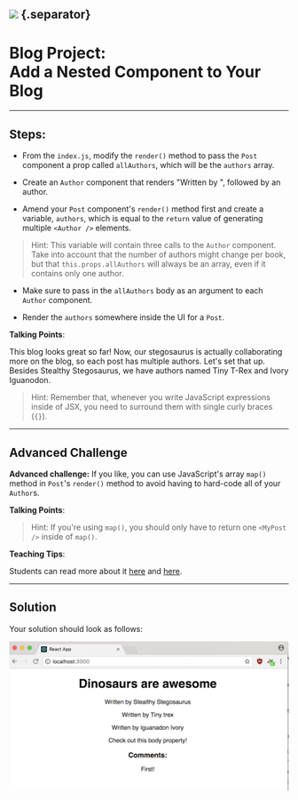 ## ![](https://s3.amazonaws.com/python-ga/images/GA_Cog_Medium_White_RGB.png) {.separator}

<h1>Blog Project: <br/>
Add a Nested Component to Your Blog</h1>

---

## Steps:

* From the `index.js`, modify the `render()` method to pass the `Post` component a prop called `allAuthors`, which will be the `authors` array.

* Create an `Author` component that renders "Written by ", followed by an author.

* Amend your `Post` component's `render()` method first and create a variable, `authors`, which is equal to the `return` value of generating multiple `<Author />` elements.

> Hint: This variable will contain three calls to the `Author` component. Take into account that the number of authors might change per book, but that `this.props.allAuthors` will always be an array, even if it contains only one author.

* Make sure to pass in the `allAuthors` body as an argument to each `Author` component.

* Render the `authors` somewhere inside the UI for a `Post`.


<aside class="notes">

**Talking Points**:


This blog looks great so far! Now, our stegosaurus is actually collaborating more on the blog, so each post has multiple authors. Let's set that up. Besides Stealthy Stegosaurus, we have authors named Tiny T-Rex and Ivory Iguanodon.


> Hint: Remember that, whenever you write JavaScript expressions inside of JSX, you need to surround them with single curly braces (`{}`).

</aside>

---

## Advanced Challenge

<strong>Advanced challenge:</strong> If you like, you can use JavaScript's array `map()` method in `Post`'s `render()` method to avoid having to hard-code all of your `Author`s.

<aside class="notes">

**Talking Points**:

> Hint: If you're using `map()`, you should only have to return one `<MyPost />` inside of `map()`.</i>

**Teaching Tips**:

Students can read more about it [here](https://developer.mozilla.org/en-US/docs/Web/JavaScript/Reference/Global_Objects/Array/map) and [here](http://cryto.net/~joepie91/blog/2015/05/04/functional-programming-in-javascript-map-filter-reduce/).

</aside>

---

## Solution

Your solution should look as follows:

![Solution for Project](images/nestedsolution.png)
